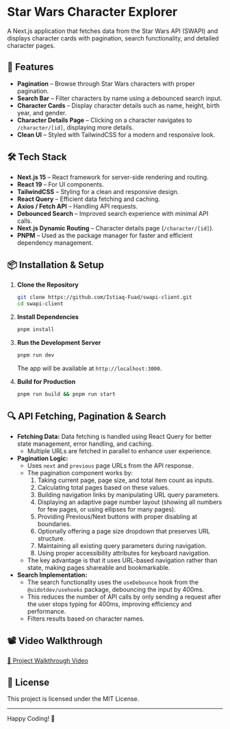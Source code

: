 # Star Wars Character Explorer

A Next.js application that fetches data from the Star Wars API (SWAPI) and displays character cards with pagination, search functionality, and detailed character pages.

## 🚀 Features

- **Pagination** – Browse through Star Wars characters with proper pagination.
- **Search Bar** – Filter characters by name using a debounced search input.
- **Character Cards** – Display character details such as name, height, birth year, and gender.
- **Character Details Page** – Clicking on a character navigates to `/character/[id]`, displaying more details.
- **Clean UI** – Styled with TailwindCSS for a modern and responsive look.

## 🛠 Tech Stack

- **Next.js 15** – React framework for server-side rendering and routing.
- **React 19** – For UI components.
- **TailwindCSS** – Styling for a clean and responsive design.
- **React Query** – Efficient data fetching and caching.
- **Axios / Fetch API** – Handling API requests.
- **Debounced Search** – Improved search experience with minimal API calls.
- **Next.js Dynamic Routing** – Character details page (`/character/[id]`).
- **PNPM** – Used as the package manager for faster and efficient dependency management.

## 📦 Installation & Setup

1. **Clone the Repository**

   ```sh
   git clone https://github.com/Istiaq-Fuad/swapi-client.git
   cd swapi-client
   ```

2. **Install Dependencies**

   ```sh
   pnpm install
   ```

3. **Run the Development Server**

   ```sh
   pnpm run dev
   ```

   The app will be available at `http://localhost:3000`.

4. **Build for Production**

   ```sh
   pnpm run build && pnpm run start
   ```

## 🔍 API Fetching, Pagination & Search

- **Fetching Data:** Data fetching is handled using React Query for better state management, error handling, and caching.
  - Multiple URLs are fetched in parallel to enhance user experience.
- **Pagination Logic:**
  - Uses `next` and `previous` page URLs from the API response.
  - The pagination component works by:
    1. Taking current page, page size, and total item count as inputs.
    2. Calculating total pages based on these values.
    3. Building navigation links by manipulating URL query parameters.
    4. Displaying an adaptive page number layout (showing all numbers for few pages, or using ellipses for many pages).
    5. Providing Previous/Next buttons with proper disabling at boundaries.
    6. Optionally offering a page size dropdown that preserves URL structure.
    7. Maintaining all existing query parameters during navigation.
    8. Using proper accessibility attributes for keyboard navigation.
  - The key advantage is that it uses URL-based navigation rather than state, making pages shareable and bookmarkable.
- **Search Implementation:**
  - The search functionality uses the `useDebounce` hook from the `@uidotdev/usehooks` package, debouncing the input by 400ms.
  - This reduces the number of API calls by only sending a request after the user stops typing for 400ms, improving efficiency and performance.
  - Filters results based on character names.

## 📽️ Video Walkthrough

[🔗 Project Walkthrough Video](https://drive.google.com/file/d/13FHOhQVT9zfLQKi9LWHwxJZuhFv2mEmF/view?usp=sharing)

## 📜 License

This project is licensed under the MIT License.

---

Happy Coding! 🚀
